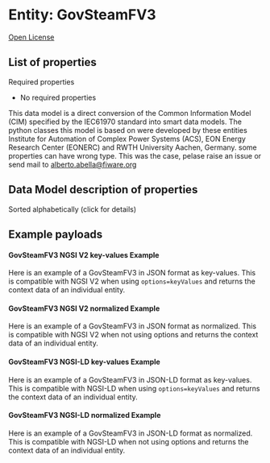 Entity: GovSteamFV3  
===================  
[Open License](https://github.com/smart-data-models//dataModel.EnergyCIM/blob/master/GovSteamFV3/LICENSE.md)  

## List of properties  

Required properties  
- No required properties    
This data model is a direct conversion of the Common Information Model (CIM) specified by the IEC61970 standard into smart data models. The python classes this model is based on were developed by these entities Institute for Automation of Complex Power Systems (ACS), EON Energy Research Center (EONERC) and RWTH University Aachen, Germany. some properties can have wrong type. This was the case, pelase raise an issue or send mail to alberto.abella@fiware.org  
## Data Model description of properties  
Sorted alphabetically (click for details)  
## Example payloads    
#### GovSteamFV3 NGSI V2 key-values Example    
Here is an example of a GovSteamFV3 in JSON format as key-values. This is compatible with NGSI V2 when  using `options=keyValues` and returns the context data of an individual entity.  
#### GovSteamFV3 NGSI V2 normalized Example    
Here is an example of a GovSteamFV3 in JSON format as normalized. This is compatible with NGSI V2 when not using options and returns the context data of an individual entity.  
#### GovSteamFV3 NGSI-LD key-values Example    
Here is an example of a GovSteamFV3 in JSON-LD format as key-values. This is compatible with NGSI-LD when  using `options=keyValues` and returns the context data of an individual entity.  
#### GovSteamFV3 NGSI-LD normalized Example    
Here is an example of a GovSteamFV3 in JSON-LD format as normalized. This is compatible with NGSI-LD when not using options and returns the context data of an individual entity.  
